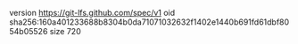 version https://git-lfs.github.com/spec/v1
oid sha256:160a401233688b8304b0da71071032632f1402e1440b691fd61dbf8054b05526
size 720
